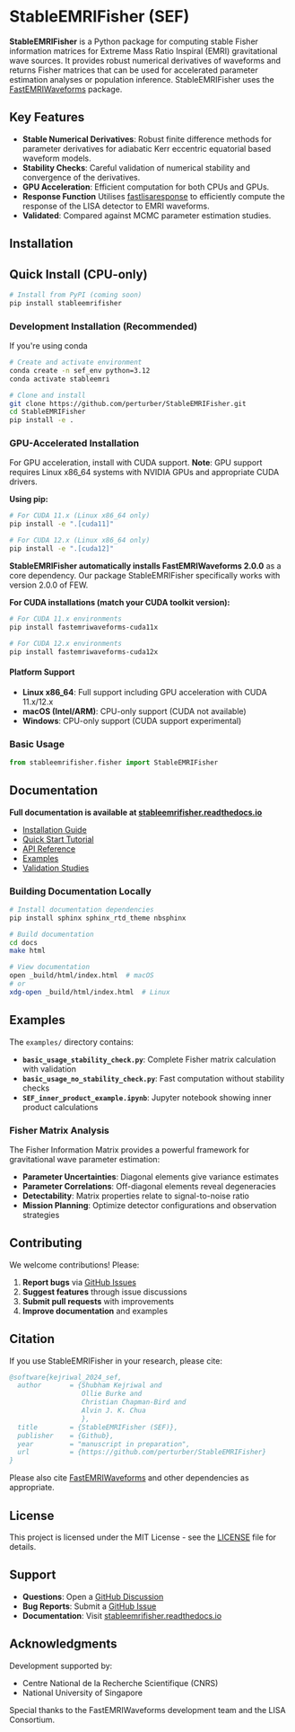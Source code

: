 # StableEMRIFisher (SEF)

**StableEMRIFisher** is a Python package for computing stable Fisher information matrices for Extreme Mass Ratio Inspiral (EMRI) gravitational wave sources. It provides robust numerical derivatives of waveforms and returns Fisher matrices that can be used for accelerated parameter estimation analyses or population inference. StableEMRIFisher uses the [FastEMRIWaveforms](https://github.com/BlackHolePerturbationToolkit/FastEMRIWaveforms) package.

## Key Features

- **Stable Numerical Derivatives**: Robust finite difference methods for parameter derivatives for adiabatic Kerr eccentric equatorial based waveform models.
- **Stability Checks**: Careful validation of numerical stability and convergence of the derivatives. 
- **GPU Acceleration**: Efficient computation for both CPUs and GPUs.
- **Response Function** Utilises [fastlisaresponse](https://github.com/mikekatz04/lisa-on-gpu.git) to efficiently compute the response of the LISA detector to EMRI waveforms.
- **Validated**: Compared against MCMC parameter estimation studies. 


## Installation

## Quick Install (CPU-only)
```bash
# Install from PyPI (coming soon)
pip install stableemrifisher
```

### Development Installation (Recommended)

If you're using conda 

```bash
# Create and activate environment
conda create -n sef_env python=3.12
conda activate stableemri

# Clone and install
git clone https://github.com/perturber/StableEMRIFisher.git
cd StableEMRIFisher
pip install -e .
```

### GPU-Accelerated Installation

For GPU acceleration, install with CUDA support. **Note**: GPU support requires Linux x86_64 systems with NVIDIA GPUs and appropriate CUDA drivers.

**Using pip:**
```bash
# For CUDA 11.x (Linux x86_64 only)
pip install -e ".[cuda11]"

# For CUDA 12.x (Linux x86_64 only)  
pip install -e ".[cuda12]"
```

**StableEMRIFisher automatically installs FastEMRIWaveforms 2.0.0** as a core dependency. Our package StableEMRIFisher specifically works with
version 2.0.0 of FEW. 

**For CUDA installations (match your CUDA toolkit version):**
```bash
# For CUDA 11.x environments
pip install fastemriwaveforms-cuda11x

# For CUDA 12.x environments  
pip install fastemriwaveforms-cuda12x
```

#### Platform Support

- **Linux x86_64**: Full support including GPU acceleration with CUDA 11.x/12.x
- **macOS (Intel/ARM)**: CPU-only support (CUDA not available)
- **Windows**: CPU-only support (CUDA support experimental)

### Basic Usage

```python
from stableemrifisher.fisher import StableEMRIFisher

```

## Documentation

**Full documentation is available at [stableemrifisher.readthedocs.io](https://stableemrifisher.readthedocs.io)**

- [Installation Guide](https://stableemrifisher.readthedocs.io/en/latest/installation.html)
- [Quick Start Tutorial](https://stableemrifisher.readthedocs.io/en/latest/quickstart.html)
- [API Reference](https://stableemrifisher.readthedocs.io/en/latest/api/)
- [Examples](https://stableemrifisher.readthedocs.io/en/latest/examples.html)
- [Validation Studies](https://stableemrifisher.readthedocs.io/en/latest/validation.html)

### Building Documentation Locally

```bash
# Install documentation dependencies
pip install sphinx sphinx_rtd_theme nbsphinx

# Build documentation
cd docs
make html

# View documentation
open _build/html/index.html  # macOS
# or 
xdg-open _build/html/index.html  # Linux
```

## Examples

The `examples/` directory contains:

- **`basic_usage_stability_check.py`**: Complete Fisher matrix calculation with validation
- **`basic_usage_no_stability_check.py`**: Fast computation without stability checks
- **`SEF_inner_product_example.ipynb`**: Jupyter notebook showing inner product calculations

### Fisher Matrix Analysis

The Fisher Information Matrix provides a powerful framework for gravitational wave parameter estimation:

- **Parameter Uncertainties**: Diagonal elements give variance estimates
- **Parameter Correlations**: Off-diagonal elements reveal degeneracies
- **Detectability**: Matrix properties relate to signal-to-noise ratio
- **Mission Planning**: Optimize detector configurations and observation strategies

## Contributing

We welcome contributions! Please:

1.  **Report bugs** via [GitHub Issues](https://github.com/perturber/StableEMRIFisher/issues)
2.  **Suggest features** through issue discussions
3.  **Submit pull requests** with improvements
4.  **Improve documentation** and examples

## Citation

If you use StableEMRIFisher in your research, please cite:

```bibtex
@software{kejriwal_2024_sef,
  author       = {Shubham Kejriwal and
                  Ollie Burke and
                  Christian Chapman-Bird and
                  Alvin J. K. Chua
                  },
  title        = {StableEMRIFisher (SEF)},
  publisher    = {Github},
  year         = "manuscript in preparation",
  url          = {https://github.com/perturber/StableEMRIFisher}
}
```

Please also cite [FastEMRIWaveforms](https://github.com/BlackHolePerturbationToolkit/FastEMRIWaveforms) and other dependencies as appropriate.

## License

This project is licensed under the MIT License - see the [LICENSE](LICENSE) file for details.

## Support

- **Questions**: Open a [GitHub Discussion](https://github.com/perturber/StableEMRIFisher/discussions)
- **Bug Reports**: Submit a [GitHub Issue](https://github.com/perturber/StableEMRIFisher/issues)
- **Documentation**: Visit [stableemrifisher.readthedocs.io](https://stableemrifisher.readthedocs.io)

## Acknowledgments

Development supported by:
- Centre National de la Recherche Scientifique (CNRS)
- National University of Singapore

Special thanks to the FastEMRIWaveforms development team and the LISA Consortium.
